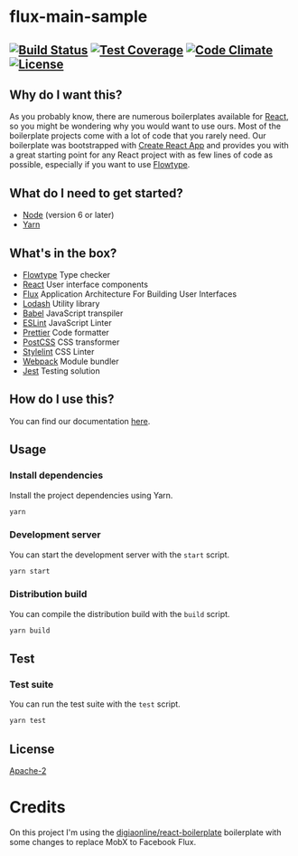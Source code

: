 # flux-main-sample

[![Build Status](https://travis-ci.org/tiarebalbi/flux-main-sample.svg?branch=master)](https://travis-ci.org/tiarebalbi/flux-main-sample)
[![Test Coverage](https://lima.codeclimate.com/github/tiarebalbi/flux-main-sample/badges/coverage.svg)](https://lima.codeclimate.com/github/tiarebalbi/flux-main-sample/coverage)
[![Code Climate](https://codeclimate.com/github/tiarebalbi/flux-main-sample/badges/gpa.svg)](https://codeclimate.com/github/tiarebalbi/flux-main-sample)
[![License](https://img.shields.io/badge/License-Apache%202.0-blue.svg)](https://opensource.org/licenses/Apache-2.0)
----

## Why do I want this?

As you probably know, there are numerous boilerplates available for [React](https://facebook.github.io/react/), so you might be wondering why you would want to use ours. Most of the boilerplate projects come with a lot of code that you rarely need. Our boilerplate was bootstrapped with [Create React App](https://github.com/facebookincubator/create-react-app) and provides you with a great starting point for any React project with as few lines of code as possible, especially if you want to use [Flowtype](https://flowtype.org/).

## What do I need to get started?

- [Node](https://nodejs.org/en/download/) (version 6 or later)
- [Yarn](https://yarnpkg.com/lang/en/docs/install/)

## What's in the box?

- [Flowtype](https://flowtype.org/) Type checker
- [React](https://facebook.github.io/react/) User interface components
- [Flux](http://facebook.github.io/flux/) Application Architecture For Building User Interfaces
- [Lodash](https://lodash.com/) Utility library
- [Babel](https://babeljs.io/) JavaScript transpiler
- [ESLint](http://eslint.org/) JavaScript Linter
- [Prettier](https://github.com/prettier/prettier) Code formatter
- [PostCSS](http://postcss.org/) CSS transformer
- [Stylelint](https://stylelint.io/) CSS Linter
- [Webpack](https://webpack.js.org/) Module bundler
- [Jest](https://facebook.github.io/jest/) Testing solution

## How do I use this?

You can find our documentation [here](./docs/README.md).

## Usage

### Install dependencies

Install the project dependencies using Yarn.

```bash
yarn
```

### Development server

You can start the development server with the `start` script.

```bash
yarn start
```

### Distribution build

You can compile the distribution build with the `build` script.

```bash
yarn build
```
## Test

### Test suite

You can run the test suite with the `test` script.

```bash
yarn test
```

## License

[Apache-2](LICENSE)

# Credits
On this project I'm using the [digiaonline/react-boilerplate](https://github.com/digiaonline/react-boilerplate)
boilerplate with some changes to replace MobX to Facebook Flux.
